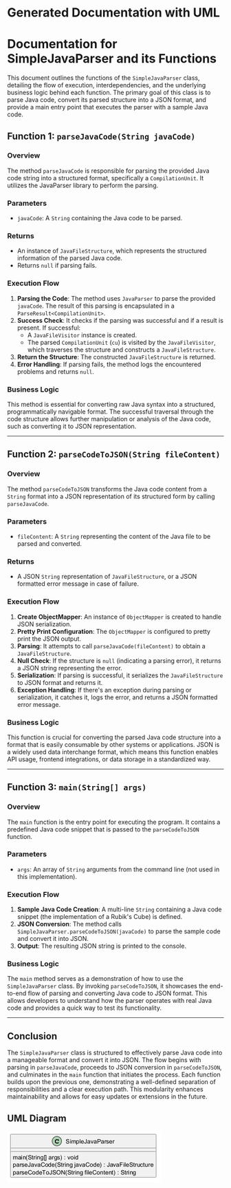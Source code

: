 ﻿# Generated Documentation with UML
# Documentation for SimpleJavaParser and its Functions

This document outlines the functions of the `SimpleJavaParser` class, detailing the flow of execution, interdependencies, and the underlying business logic behind each function. The primary goal of this class is to parse Java code, convert its parsed structure into a JSON format, and provide a main entry point that executes the parser with a sample Java code.

## Function 1: `parseJavaCode(String javaCode)`

### Overview
The method `parseJavaCode` is responsible for parsing the provided Java code string into a structured format, specifically a `CompilationUnit`. It utilizes the JavaParser library to perform the parsing.

### Parameters
- `javaCode`: A `String` containing the Java code to be parsed.

### Returns
- An instance of `JavaFileStructure`, which represents the structured information of the parsed Java code.
- Returns `null` if parsing fails.

### Execution Flow
1. **Parsing the Code**: The method uses `JavaParser` to parse the provided `javaCode`. The result of this parsing is encapsulated in a `ParseResult<CompilationUnit>`.
2. **Success Check**: It checks if the parsing was successful and if a result is present. If successful:
   - A `JavaFileVisitor` instance is created.
   - The parsed `CompilationUnit` (`cu`) is visited by the `JavaFileVisitor`, which traverses the structure and constructs a `JavaFileStructure`.
3. **Return the Structure**: The constructed `JavaFileStructure` is returned.
4. **Error Handling**: If parsing fails, the method logs the encountered problems and returns `null`.

### Business Logic
This method is essential for converting raw Java syntax into a structured, programmatically navigable format. The successful traversal through the code structure allows further manipulation or analysis of the Java code, such as converting it to JSON representation.

---

## Function 2: `parseCodeToJSON(String fileContent)`

### Overview
The method `parseCodeToJSON` transforms the Java code content from a `String` format into a JSON representation of its structured form by calling `parseJavaCode`.

### Parameters
- `fileContent`: A `String` representing the content of the Java file to be parsed and converted.

### Returns
- A JSON `String` representation of `JavaFileStructure`, or a JSON formatted error message in case of failure.

### Execution Flow
1. **Create ObjectMapper**: An instance of `ObjectMapper` is created to handle JSON serialization.
2. **Pretty Print Configuration**: The `ObjectMapper` is configured to pretty print the JSON output.
3. **Parsing**: It attempts to call `parseJavaCode(fileContent)` to obtain a `JavaFileStructure`.
4. **Null Check**: If the structure is `null` (indicating a parsing error), it returns a JSON string representing the error.
5. **Serialization**: If parsing is successful, it serializes the `JavaFileStructure` to JSON format and returns it.
6. **Exception Handling**: If there's an exception during parsing or serialization, it catches it, logs the error, and returns a JSON formatted error message.

### Business Logic
This function is crucial for converting the parsed Java code structure into a format that is easily consumable by other systems or applications. JSON is a widely used data interchange format, which means this function enables API usage, frontend integrations, or data storage in a standardized way.

---

## Function 3: `main(String[] args)`

### Overview
The `main` function is the entry point for executing the program. It contains a predefined Java code snippet that is passed to the `parseCodeToJSON` function.

### Parameters
- `args`: An array of `String` arguments from the command line (not used in this implementation).

### Execution Flow
1. **Sample Java Code Creation**: A multi-line `String` containing a Java code snippet (the implementation of a Rubik's Cube) is defined.
2. **JSON Conversion**: The method calls `SimpleJavaParser.parseCodeToJSON(javaCode)` to parse the sample code and convert it into JSON.
3. **Output**: The resulting JSON string is printed to the console.

### Business Logic
The `main` method serves as a demonstration of how to use the `SimpleJavaParser` class. By invoking `parseCodeToJSON`, it showcases the end-to-end flow of parsing and converting Java code to JSON format. This allows developers to understand how the parser operates with real Java code and provides a quick way to test its functionality.

---

## Conclusion
The `SimpleJavaParser` class is structured to effectively parse Java code into a manageable format and convert it into JSON. The flow begins with parsing in `parseJavaCode`, proceeds to JSON conversion in `parseCodeToJSON`, and culminates in the `main` function that initiates the process. Each function builds upon the previous one, demonstrating a well-defined separation of responsibilities and a clear execution path. This modularity enhances maintainability and allows for easy updates or extensions in the future.
## UML Diagram
![Image](images/SimpleJavaParser_img1.png)

